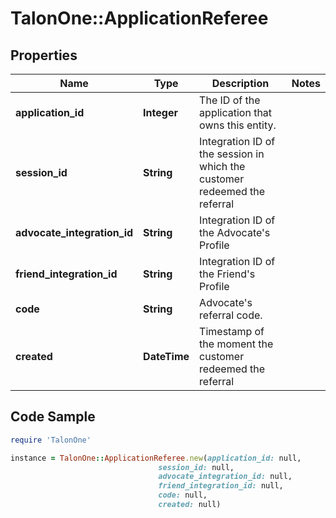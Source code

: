 # TalonOne::ApplicationReferee

## Properties

Name | Type | Description | Notes
------------ | ------------- | ------------- | -------------
**application_id** | **Integer** | The ID of the application that owns this entity. | 
**session_id** | **String** | Integration ID of the session in which the customer redeemed the referral | 
**advocate_integration_id** | **String** | Integration ID of the Advocate&#39;s Profile | 
**friend_integration_id** | **String** | Integration ID of the Friend&#39;s Profile | 
**code** | **String** | Advocate&#39;s referral code. | 
**created** | **DateTime** | Timestamp of the moment the customer redeemed the referral | 

## Code Sample

```ruby
require 'TalonOne'

instance = TalonOne::ApplicationReferee.new(application_id: null,
                                 session_id: null,
                                 advocate_integration_id: null,
                                 friend_integration_id: null,
                                 code: null,
                                 created: null)
```



